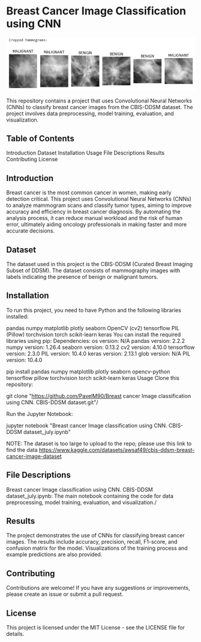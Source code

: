 # Breast Cancer Image Classification using CNN
![Example of cancer](images/example-image.PNG)

This repository contains a project that uses Convolutional Neural Networks (CNNs) to classify breast cancer images from the CBIS-DDSM dataset. 
The project involves data preprocessing, model training, evaluation, and visualization.

## Table of Contents

Introduction
Dataset
Installation
Usage
File Descriptions
Results
Contributing
License

## Introduction
Breast cancer is the most common cancer in women, making early detection critical. This project uses Convolutional Neural Networks (CNNs) to analyze mammogram scans and classify tumor types, aiming to improve accuracy and efficiency in breast cancer diagnosis. 
By automating the analysis process, it can reduce manual workload and the risk of human error, ultimately aiding oncology professionals in making faster and more accurate decisions.

## Dataset
The dataset used in this project is the CBIS-DDSM (Curated Breast Imaging Subset of DDSM). The dataset consists of mammography images with labels indicating the presence of benign or malignant tumors.

## Installation
To run this project, you need to have Python and the following libraries installed:

pandas
numpy
matplotlib
plotly
seaborn
OpenCV (cv2)
tensorflow
PIL (Pillow)
torchvision
torch
scikit-learn
keras
You can install the required libraries using pip:
Dependencies:
  os version: N/A
  pandas version: 2.2.2
  numpy version: 1.26.4
  seaborn version: 0.13.2
  cv2 version: 4.10.0
  tensorflow version: 2.3.0
  PIL version: 10.4.0
  keras version: 2.13.1
  glob version: N/A
  PIL version: 10.4.0

pip install pandas numpy matplotlib plotly seaborn opencv-python tensorflow pillow torchvision torch scikit-learn keras
Usage
Clone this repository:

git clone "https://github.com/PavelM90/Breast cancer Image classification using CNN. CBIS-DDSM dataset.git"/


Run the Jupyter Notebook:

jupyter notebook "Breast cancer Image classification using CNN. CBIS-DDSM dataset_july.ipynb"

NOTE: The dataset is too large to upload to the repo; please use this link to find the data  https://www.kaggle.com/datasets/awsaf49/cbis-ddsm-breast-cancer-image-dataset

## File Descriptions
Breast cancer Image classification using CNN. CBIS-DDSM dataset_july.ipynb: The main notebook containing the code for data preprocessing, model training, evaluation, and visualization./

## Results
The project demonstrates the use of CNNs for classifying breast cancer images. The results include accuracy, precision, recall, F1-score, and confusion matrix for the model. Visualizations of the training process and example predictions are also provided.

## Contributing
Contributions are welcome! If you have any suggestions or improvements, please create an issue or submit a pull request.

## License
This project is licensed under the MIT License - see the LICENSE file for details.
